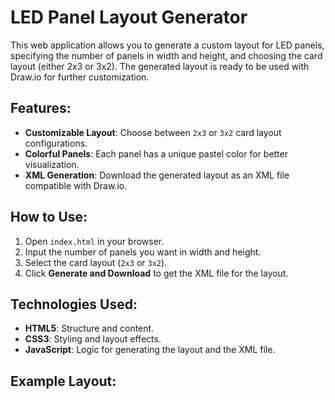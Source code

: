 # LED Panel Layout Generator

This web application allows you to generate a custom layout for LED panels, specifying the number of panels in width and height, and choosing the card layout (either 2x3 or 3x2). The generated layout is ready to be used with Draw.io for further customization.

## Features:
- **Customizable Layout**: Choose between `2x3` or `3x2` card layout configurations.
- **Colorful Panels**: Each panel has a unique pastel color for better visualization.
- **XML Generation**: Download the generated layout as an XML file compatible with Draw.io.

## How to Use:
1. Open `index.html` in your browser.
2. Input the number of panels you want in width and height.
3. Select the card layout (`2x3` or `3x2`).
4. Click **Generate and Download** to get the XML file for the layout.

## Technologies Used:
- **HTML5**: Structure and content.
- **CSS3**: Styling and layout effects.
- **JavaScript**: Logic for generating the layout and the XML file.

## Example Layout:


